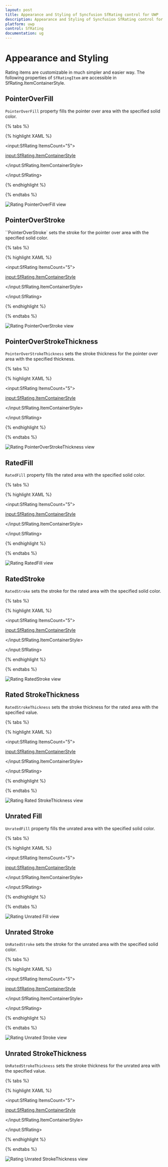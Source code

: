```yaml
---
layout: post
title: Appearance and Styling of Syncfusion SfRating control for UWP
description: Appearance and Styling of Syncfusion SfRating control for UWP
platform: uwp
control: SfRating
documentation: ug
---
```


# Appearance and Styling

Rating items are customizable in much simpler and easier way. The following properties of `SfRatingItem` are accessible in SfRating.ItemContainerStyle.

## PointerOverFill

`PointerOverFill` property fills the pointer over area with the specified solid color. 

{% tabs %}

{% highlight XAML %}

<input:SfRating ItemsCount="5">

<input:SfRating.ItemContainerStyle>

<Style TargetType="input:SfRatingItem">

<Setter Property="PointerOverFill" Value="Red"/>

</Style>

</input:SfRating.ItemContainerStyle>

</input:SfRating>

{% endhighlight %}


{% endtabs %}

![Rating PointerOverFill view](Appearance-and-Styling-images/Appearance-and-Styling-img1.jpeg)


##  PointerOverStroke

``PointerOverStroke` sets the stroke for the pointer over area with the specified solid color.

{% tabs %}

{% highlight XAML %}

<input:SfRating ItemsCount="5">

<input:SfRating.ItemContainerStyle>

<Style TargetType="input:SfRatingItem">

<Setter Property="PointerOverStroke" Value="Red"/>

</Style>

</input:SfRating.ItemContainerStyle>

</input:SfRating>


{% endhighlight %}


{% endtabs %}

![Rating PointerOverStroke view](Appearance-and-Styling-images/Appearance-and-Styling-img2.jpeg)


## PointerOverStrokeThickness

`PointerOverStrokeThickness` sets the stroke thickness for the pointer over area with the specified thickness.

{% tabs %}

{% highlight XAML %}

<input:SfRating ItemsCount="5">

<input:SfRating.ItemContainerStyle>

<Style TargetType="input:SfRatingItem">

<Setter Property="PointerOverStroke" Value="Red"/>

<Setter Property="PointerOverStrokeThickness" Value="2"/>

</Style>

</input:SfRating.ItemContainerStyle>

</input:SfRating>

{% endhighlight %}

{% endtabs %}


![Rating PointerOverStrokeThickness view](Appearance-and-Styling-images/Appearance-and-Styling-img3.jpeg)


## RatedFill

`RatedFill` property fills the rated area with the specified solid color. 

{% tabs %}

{% highlight XAML %}

<input:SfRating ItemsCount="5">

<input:SfRating.ItemContainerStyle>

<Style TargetType="input:SfRatingItem">

<Setter Property="RatedFill" Value="Red"/>

</Style>

</input:SfRating.ItemContainerStyle>

</input:SfRating>

{% endhighlight %}


{% endtabs %}


![Rating RatedFill view](Appearance-and-Styling-images/Appearance-and-Styling-img4.jpeg)


## RatedStroke

`RatedStroke` sets the stroke for the rated area with the specified solid color. 

{% tabs %}

{% highlight XAML %}

<input:SfRating ItemsCount="5">

<input:SfRating.ItemContainerStyle>

<Style TargetType="input:SfRatingItem">

<Setter Property="RatedStroke" Value="Red"/>

</Style>

</input:SfRating.ItemContainerStyle>

</input:SfRating>


{% endhighlight %}


{% endtabs %}


![Rating RatedStroke view](Appearance-and-Styling-images/Appearance-and-Styling-img5.jpeg)


## Rated StrokeThickness

`RatedStrokeThickness` sets the stroke thickness for the rated area with the specified value. 

{% tabs %}

{% highlight XAML %}

<input:SfRating ItemsCount="5">

<input:SfRating.ItemContainerStyle>

<Style TargetType="input:SfRatingItem">

<Setter Property="RatedStroke" Value="Red"/>

<Setter Property="RatedStrokeThickness" Value="2"/>

</Style>

</input:SfRating.ItemContainerStyle>

</input:SfRating>

{% endhighlight %}

{% endtabs %}


![Rating Rated StrokeThickness view](Appearance-and-Styling-images/Appearance-and-Styling-img6.jpeg)


## Unrated Fill

`UnratedFill` property fills the unrated area with the specified solid color. 

{% tabs %}

{% highlight XAML %}

<input:SfRating ItemsCount="5">

<input:SfRating.ItemContainerStyle>

<Style TargetType="input:SfRatingItem">

<Setter Property="UnratedFill" Value="Red"/>

</Style>

</input:SfRating.ItemContainerStyle>

</input:SfRating>

{% endhighlight %}

{% endtabs %}

![Rating Unrated Fill view](Appearance-and-Styling-images/Appearance-and-Styling-img7.jpeg)


## Unrated Stroke

`UnRatedStroke` sets the stroke for the unrated area with the specified solid color. 

{% tabs %}

{% highlight XAML %}

<input:SfRating ItemsCount="5">

<input:SfRating.ItemContainerStyle>

<Style TargetType="input:SfRatingItem">

<Setter Property="UnratedStroke" Value="Red"/>

</Style>

</input:SfRating.ItemContainerStyle>

</input:SfRating>

{% endhighlight %}

{% endtabs %}


![Rating Unrated Stroke view](Appearance-and-Styling-images/Appearance-and-Styling-img8.jpeg)


## Unrated StrokeThickness

`UnRatedStrokeThickness` sets the stroke thickness for the unrated area with the specified value. 

{% tabs %}

{% highlight XAML %}

<input:SfRating ItemsCount="5">

<input:SfRating.ItemContainerStyle>

<Style TargetType="input:SfRatingItem">

<Setter Property="UnratedStroke" Value="Red"/>

<Setter Property="UnratedStrokeThickness" Value="2"/>

</Style>

</input:SfRating.ItemContainerStyle>

</input:SfRating>

{% endhighlight %}

{% endtabs %}

![Rating Unrated StrokeThickness view](Appearance-and-Styling-images/Appearance-and-Styling-img9.jpeg)


